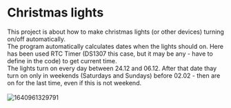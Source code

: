 # Christmas lights

This project is about how to make christmas lights (or other devices) turning on/off automatically.\
The program automatically calculates dates when the lights should on. Here has been used RTC Timer (DS1307 this case, but it may be any - have to define in the code) to get current time.\
The lights turn on every day between 24.12 and 06.12. After that date thay turn on only in weekends (Saturdays and Sundays) before 02.02 - then are on for the last time, even if this is not weekend.
\
\
![1640961329791](https://user-images.githubusercontent.com/79938517/147828988-128335fd-c6b5-4211-b972-8eed73cbf561.jpg)
